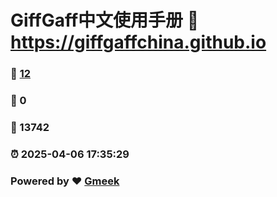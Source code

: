 # GiffGaff中文使用手册 :link: https://giffgaffchina.github.io 
### :page_facing_up: [12](https://giffgaffchina.github.io/tag.html) 
### :speech_balloon: 0 
### :hibiscus: 13742 
### :alarm_clock: 2025-04-06 17:35:29 
### Powered by :heart: [Gmeek](https://github.com/Meekdai/Gmeek)
